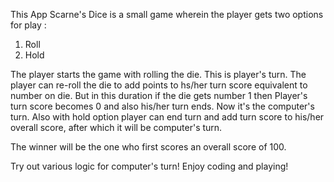 This App Scarne's Dice is a small game wherein the player gets two options for play : 
1) Roll
2) Hold

The player starts the game with rolling the die. This is player's turn. The player can re-roll the die to add points to hs/her turn
score equivalent to number on die. But in this duration if the die gets number 1 then Player's turn score becomes 0 and also 
his/her turn ends. Now it's the computer's turn. Also with hold option player can end turn and add turn score to his/her overall
score, after which it will be computer's turn. 

The winner will be the one who first scores an overall score of 100.

Try out various logic for computer's turn!
Enjoy coding and playing!
